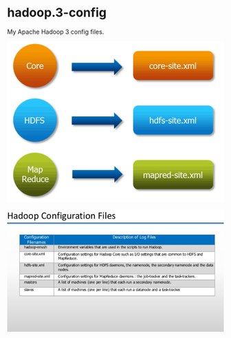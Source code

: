 # hadoop.3-config
My Apache Hadoop 3 config files.


![Hadoop Core, HDFS, MapReduce](images/hadoop-config-files-01.png)


![Hadoop Core, HDFS, MapReduce](images/hadoop-config-files-02.jpg)



